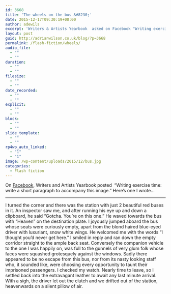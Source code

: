```yaml
---
id: 3668
title: 'The wheels on the bus &#8230;'
date: 2015-12-17T09:30:19+00:00
author: adewils
excerpt: 'Writers & Artists Yearbook  asked on Facebook "Writing exercise time: write a short paragraph to accompany this image." I posted this ...'
layout: post
guid: http://adrianwilson.co.uk/blog/?p=3668
permalink: /flash-fiction/wheels/
audio_file:
  - ""
  - ""
duration:
  - ""
  - ""
filesize:
  - ""
  - ""
date_recorded:
  - ""
  - ""
explicit:
  - ""
  - ""
block:
  - ""
  - ""
slide_template:
  - ""
  - ""
rp4wp_auto_linked:
  - "1"
  - "1"
image: /wp-content/uploads/2015/12/bus.jpg
categories:
  - Flash fiction
---
```

On <a rel="noopener noreferrer" href="https://www.facebook.com/WritersArtistsYearbook" target="_blank">Facebook</a>, Writers and Artists Yearbook posted  &#8220;Writing exercise time: write a short paragraph to accompany this image.&#8221; Here&#8217;s one I wrote&#8230;

<!--more-->

<hr class="wp-block-separator" />

I turned the corner and there was the station with just 2 beautiful red buses in it. An inspector saw me, and after running his eye up and down a clipboard, he said &#8220;Gotcha. You&#8217;re on this one.&#8221; He waved towards the bus with &#8220;Heaven&#8221; on the destination plate. I joyously jumped aboard the bus whose seats were curiously empty, apart from the blond haired blue-eyed driver with luxuriant, snow white wings. He welcomed me with the words &#8220;I thought you&#8217;d never get here.&#8221; I smiled in reply and ran down the empty corridor straight to the ample back seat. Conversely the companion vehicle to the one I was happily on, was full to the gunnels of very glum folk whose faces were squashed grotesquely against the windows. Sadly there appeared to be no escape from this bus, nor from its nasty looking staff who, it sounded like, were choosing every opportunity to taunt their imprisoned passengers. I checked my watch. Nearly time to leave, so I settled back into the extravagant leather to await any last minute arrival. With a sigh, the driver let out the clutch and we drifted out of the station, heavenwards on a silent pillow of air.